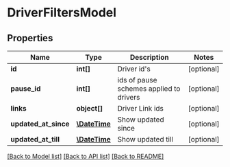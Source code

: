 # DriverFiltersModel

## Properties
Name | Type | Description | Notes
------------ | ------------- | ------------- | -------------
**id** | **int[]** | Driver id&#39;s | [optional] 
**pause_id** | **int[]** | ids of pause schemes applied to drivers | [optional] 
**links** | **object[]** | Driver Link ids | [optional] 
**updated_at_since** | [**\DateTime**](\DateTime.md) | Show updated since | [optional] 
**updated_at_till** | [**\DateTime**](\DateTime.md) | Show updated till | [optional] 

[[Back to Model list]](../README.md#documentation-for-models) [[Back to API list]](../README.md#documentation-for-api-endpoints) [[Back to README]](../README.md)


